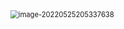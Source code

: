 <img src="E:\Code\practice\leecode\e.leetcode\破冰船.assets\image-20220525205337638.png" alt="image-20220525205337638" style="zoom:80%;" />
